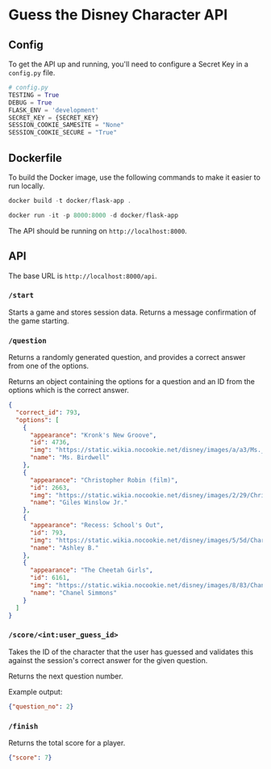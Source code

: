 # Guess the Disney Character API

## Config

To get the API up and running, you'll need to configure a Secret Key in a `config.py` file.

```py
# config.py
TESTING = True
DEBUG = True
FLASK_ENV = 'development'
SECRET_KEY = {SECRET_KEY}
SESSION_COOKIE_SAMESITE = "None"
SESSION_COOKIE_SECURE = "True"
```

## Dockerfile

To build the Docker image, use the following commands to make it easier to run locally.

```powershell
docker build -t docker/flask-app .
```

```powershell
docker run -it -p 8000:8000 -d docker/flask-app
```

The API should be running on `http://localhost:8000`.

## API

The base URL is `http://localhost:8000/api`.

### `/start`

Starts a game and stores session data. Returns a message confirmation of the game starting.

### `/question`

Returns a randomly generated question, and provides a correct answer from one of the options.

Returns an object containing the options for a question and an ID from the options which is the correct answer.

```json
{
  "correct_id": 793,
  "options": [
    {
      "appearance": "Kronk's New Groove",
      "id": 4736,
      "img": "https://static.wikia.nocookie.net/disney/images/a/a3/Ms._Birdwell_full_body_shot.png",
      "name": "Ms. Birdwell"
    },
    {
      "appearance": "Christopher Robin (film)",
      "id": 2663,
      "img": "https://static.wikia.nocookie.net/disney/images/2/29/Christopher-Robin.jpg",
      "name": "Giles Winslow Jr."
    },
    {
      "appearance": "Recess: School's Out",
      "id": 793,
      "img": "https://static.wikia.nocookie.net/disney/images/5/5d/Char_30580.jpg",
      "name": "Ashley B."
    },
    {
      "appearance": "The Cheetah Girls",
      "id": 6161,
      "img": "https://static.wikia.nocookie.net/disney/images/8/83/Channel_MainInfobox.jpg",
      "name": "Chanel Simmons"
    }
  ]
}
```

### `/score/<int:user_guess_id>`

Takes the ID of the character that the user has guessed and validates this against the session's correct answer for the given question.

Returns the next question number.

Example output:

```JSON
{"question_no": 2}
```

### `/finish`

Returns the total score for a player.

```JSON
{"score": 7}
```
